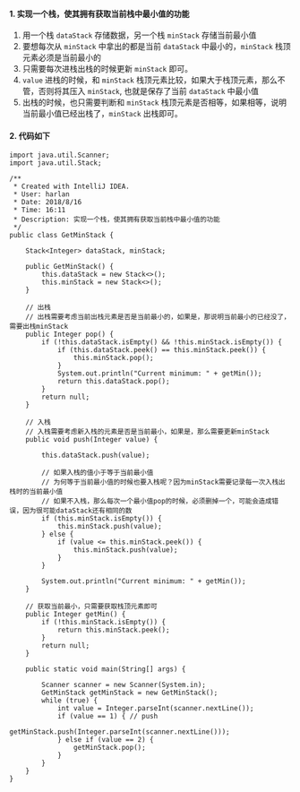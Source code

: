 #### 1. 实现一个栈，使其拥有获取当前栈中最小值的功能

1. 用一个栈 ```dataStack``` 存储数据，另一个栈 ```minStack``` 存储当前最小值
2. 要想每次从 ```minStack``` 中拿出的都是当前 ```dataStack``` 中最小的，```minStack``` 栈顶元素必须是当前最小的
3. 只需要每次进栈出栈的时候更新 ```minStack``` 即可。
4. ```value``` 进栈的时候，和 ```minStack``` 栈顶元素比较，如果大于栈顶元素，那么不管，否则将其压入 ```minStack```, 也就是保存了当前 ```dataStack``` 中最小值
5. 出栈的时候，也只需要判断和 ```minStack``` 栈顶元素是否相等，如果相等，说明当前最小值已经出栈了，```minStack``` 出栈即可。

#### 2. 代码如下

```
import java.util.Scanner;
import java.util.Stack;

/**
 * Created with IntelliJ IDEA.
 * User: harlan
 * Date: 2018/8/16
 * Time: 16:11
 * Description: 实现一个栈，使其拥有获取当前栈中最小值的功能
 */
public class GetMinStack {

    Stack<Integer> dataStack, minStack;

    public GetMinStack() {
        this.dataStack = new Stack<>();
        this.minStack = new Stack<>();
    }

    // 出栈
    // 出栈需要考虑当前出栈元素是否是当前最小的，如果是，那说明当前最小的已经没了，需要出栈minStack
    public Integer pop() {
        if (!this.dataStack.isEmpty() && !this.minStack.isEmpty()) {
            if (this.dataStack.peek() == this.minStack.peek()) {
                this.minStack.pop();
            }
            System.out.println("Current minimum: " + getMin());
            return this.dataStack.pop();
        }
        return null;
    }

    // 入栈
    // 入栈需要考虑新入栈的元素是否是当前最小，如果是，那么需要更新minStack
    public void push(Integer value) {

        this.dataStack.push(value);

        // 如果入栈的值小于等于当前最小值
        // 为何等于当前最小值的时候也要入栈呢？因为minStack需要记录每一次入栈出栈时的当前最小值
        // 如果不入栈，那么每次一个最小值pop的时候，必须删掉一个，可能会造成错误，因为很可能dataStack还有相同的数
        if (this.minStack.isEmpty()) {
            this.minStack.push(value);
        } else {
            if (value <= this.minStack.peek()) {
                this.minStack.push(value);
            }
        }

        System.out.println("Current minimum: " + getMin());
    }

    // 获取当前最小，只需要获取栈顶元素即可
    public Integer getMin() {
        if (!this.minStack.isEmpty()) {
            return this.minStack.peek();
        }
        return null;
    }

    public static void main(String[] args) {

        Scanner scanner = new Scanner(System.in);
        GetMinStack getMinStack = new GetMinStack();
        while (true) {
            int value = Integer.parseInt(scanner.nextLine());
            if (value == 1) { // push
                getMinStack.push(Integer.parseInt(scanner.nextLine()));
            } else if (value == 2) {
                getMinStack.pop();
            }
        }
    }
}
```